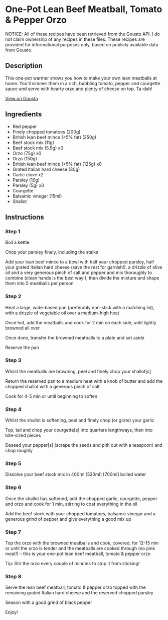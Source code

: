 # One-Pot Lean Beef Meatball, Tomato & Pepper Orzo

NOTICE: All of these recipes have been retrieved from the Gousto API. I do not claim ownership of any recipes in these files. These recipes are provided for informational purposes only, based on publicly available data from Gousto.

## Description

This one-pot warmer shows you how to make your own lean meatballs at home. You'll simmer them in a rich, bubbling tomato, pepper and courgette sauce and serve with hearty orzo and plenty of cheese on top. Ta-dah!

[View on Gousto](https://www.gousto.co.uk/recipes/cookbook/one-pot-lean-beef-meatball-tomato-red-pepper-orzo)

## Ingredients

- Red pepper
- Finely chopped tomatoes (200g)
- British lean beef mince (<5% fat) (250g)
- Beef stock mix (11g)
- Beef stock mix (5.5g) x0
- Orzo (75g) x0
- Orzo (150g)
- British lean beef mince (<5% fat) (125g) x0
- Grated Italian hard cheese (30g)
- Garlic clove x2
- Parsley (10g)
- Parsley (5g) x0
- Courgette
- Balsamic vinegar (15ml)
- Shallot

## Instructions


### Step 1

Boil a kettle

Chop your parsley finely, including the stalks

Add your lean beef mince to a bowl with half your chopped parsley, half your grated Italian hard cheese (save the rest for garnish!), a drizzle of olive oil and a very generous pinch of salt and pepper and mix thoroughly to combine (clean hands is the best way!), then divide the mixture and shape them into 5 meatballs per person


### Step 2

Heat a large, wide-based pan (preferably non-stick with a matching lid), with a drizzle of vegetable oil over a medium-high heat

Once hot, add the meatballs and cook for 2 min on each side, until lightly browned all over

Once done, transfer the browned meatballs to a plate and set aside

Reserve the pan


### Step 3

Whilst the meatballs are browning, peel and finely chop your shallot[s]

Return the reserved pan to a medium heat with a knob of butter and add the chopped shallot with a generous pinch of salt

Cook for 4-5 min or until beginning to soften


### Step 4

Whilst the shallot is softening, peel and finely chop (or grate) your garlic

Top, tail and chop your courgette[s] into quarters lengthways, then into bite-sized pieces

Deseed your pepper[s] (scrape the seeds and pith out with a teaspoon) and chop roughly


### Step 5

Dissolve your beef stock mix in 400ml <span class="text-purple">[520ml]</span> <span class="text-danger">[700ml]</span> boiled water


### Step 6

Once the shallot has softened, add the chopped garlic, courgette, pepper and orzo and cook for 1 min, stirring to coat everything in the oil

Add the beef stock with your chopped tomatoes, balsamic vinegar and a generous grind of pepper and give everything a good mix up


### Step 7

Top the orzo with the browned meatballs and cook, covered, for 12-15 min or until the orzo is tender and the meatballs are cooked through (no pink meat!) – this is your one-pot lean beef meatball, tomato & pepper orzo

Tip: Stir the orzo every couple of minutes to stop it from sticking!

### Step 8

Serve the lean beef meatball, tomato & pepper orzo topped with the remaining grated Italian hard cheese and the reserved chopped parsley

Season with a good grind of black pepper

Enjoy!

